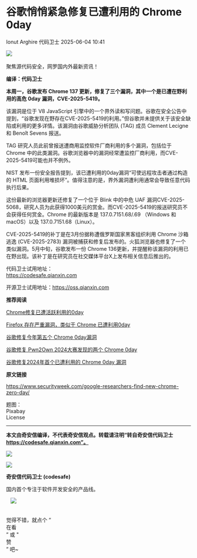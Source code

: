 #  谷歌悄悄紧急修复已遭利用的 Chrome 0day   
Ionut Arghire  代码卫士   2025-06-04 10:41  
  
![](https://mmbiz.qpic.cn/mmbiz_gif/Az5ZsrEic9ot90z9etZLlU7OTaPOdibteeibJMMmbwc29aJlDOmUicibIRoLdcuEQjtHQ2qjVtZBt0M5eVbYoQzlHiaw/640?wx_fmt=gif "")  
   
聚焦源代码安全，网罗国内外最新资讯！  
  
**编译：代码卫士**  
  
**本周一，谷歌发布 Chrome 137 更新，修复了三个漏洞，其中一个是已遭在野利用的高危 0day 漏洞，CVE-2025-5419。**  
  
该漏洞是位于 V8 JavaScript 引擎中的一个界外读和写问题。谷歌在安全公告中提到，“谷歌发现在野存在CVE-2025-5419的利用。”但谷歌并未提供关于该安全缺陷或利用的更多详情。该漏洞由谷歌威胁分析团队 (TAG) 成员 Clement Lecigne 和 Benoît Sevens 报送。  
  
TAG 研究人员此前曾报送遭商用监控软件厂商利用的多个漏洞，包括位于 Chrome 中的此类漏洞。谷歌浏览器中的漏洞经常遭监控厂商利用，而CVE-2025-5419可能也并不例外。  
  
NIST 发布一份安全报告提到，该已遭利用的0day漏洞“可使远程攻击者通过构造的 HTML 页面利用堆损坏”。值得注意的是，界外漏洞遭利用通常会导致任意代码执行后果。  
  
这份最新的浏览器更新还修复了一个位于 Blink 中的中危 UAF 漏洞CVE-2025-5068，研究人员为此获得1000美元的赏金。而CVE-2025-5419的报送研究员不会获得任何赏金。Chrome 的最新版本是 137.0.7151.68/.69 （Windows 和 macOS）以及 137.0.7151.68（Linux）。  
  
CVE-2025-5419的补丁是在3月份据称遭俄罗斯国家黑客组织利用 Chrome 沙箱逃逸 (CVE-2025-2783) 漏洞被捕获和修复后发布的。火狐浏览器也修复了一个类似漏洞。5月中旬，谷歌发布一份 Chrome 136更新，并提醒称该漏洞的利用已在野出现。该补丁是在研究员在社交媒体平台X上发布相关信息后推出的。  
  
  
  
代码卫士试用地址：  
https://codesafe.qianxin.com  
  
开源卫士试用地址：https://oss.qianxin.com  
  
  
  
  
  
  
  
  
  
  
  
  
  
**推荐阅读**  
  
[Chrome修复已遭活跃利用的0day](https://mp.weixin.qq.com/s?__biz=MzI2NTg4OTc5Nw==&mid=2247523031&idx=1&sn=40bc8fad7dc229f984420d3f6109a0b9&scene=21#wechat_redirect)  
  
  
[Firefox 存在严重漏洞，类似于 Chrome 已遭利用0day](https://mp.weixin.qq.com/s?__biz=MzI2NTg4OTc5Nw==&mid=2247522612&idx=2&sn=50c7ad88e87b485a09c7ae916f9d9677&scene=21#wechat_redirect)  
  
  
[谷歌修复今年第五个 Chrome 0day漏洞](https://mp.weixin.qq.com/s?__biz=MzI2NTg4OTc5Nw==&mid=2247519462&idx=1&sn=1f7824cfd17d3489bc4ba1b37c5d974c&scene=21#wechat_redirect)  
  
  
[谷歌修复 Pwn2Own 2024大赛发现的两个 Chrome 0day](https://mp.weixin.qq.com/s?__biz=MzI2NTg4OTc5Nw==&mid=2247519170&idx=1&sn=31612ff9461ff59184a818b76f04c198&scene=21#wechat_redirect)  
  
  
[谷歌修复2024年首个已遭利用的 Chrome 0day 漏洞](https://mp.weixin.qq.com/s?__biz=MzI2NTg4OTc5Nw==&mid=2247518705&idx=2&sn=1f6ee90c31f7b70d13390d0a735fe85f&scene=21#wechat_redirect)  
  
  
  
  
  
**原文链接**  
  
https://www.securityweek.com/google-researchers-find-new-chrome-zero-day/  
  
  
题图：  
Pixabay   
License  
  
****  
**本文由奇安信编译，不代表奇安信观点。转载请注明“转自奇安信代码卫士 https://codesafe.qianxin.com”。**  
  
  
  
  
![](https://mmbiz.qpic.cn/mmbiz_jpg/oBANLWYScMSf7nNLWrJL6dkJp7RB8Kl4zxU9ibnQjuvo4VoZ5ic9Q91K3WshWzqEybcroVEOQpgYfx1uYgwJhlFQ/640?wx_fmt=jpeg "")  
  
![](https://mmbiz.qpic.cn/mmbiz_jpg/oBANLWYScMSN5sfviaCuvYQccJZlrr64sRlvcbdWjDic9mPQ8mBBFDCKP6VibiaNE1kDVuoIOiaIVRoTjSsSftGC8gw/640?wx_fmt=jpeg "")  
  
**奇安信代码卫士 (codesafe)**  
  
国内首个专注于软件开发安全的产品线。  
  
   ![](https://mmbiz.qpic.cn/mmbiz_gif/oBANLWYScMQ5iciaeKS21icDIWSVd0M9zEhicFK0rbCJOrgpc09iaH6nvqvsIdckDfxH2K4tu9CvPJgSf7XhGHJwVyQ/640?wx_fmt=gif "")  
  
   
觉得不错，就点个 “  
在看  
” 或 "  
赞  
” 吧~  
  
